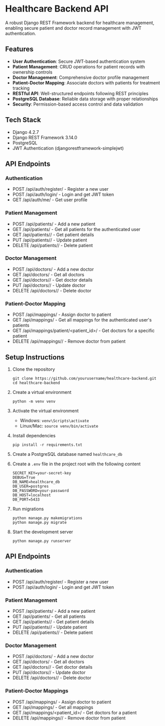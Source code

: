 # Healthcare Backend API

A robust Django REST Framework backend for healthcare management, enabling secure patient and doctor record management with JWT authentication.

## Features

- **User Authentication**: Secure JWT-based authentication system
- **Patient Management**: CRUD operations for patient records with ownership controls
- **Doctor Management**: Comprehensive doctor profile management
- **Patient-Doctor Mapping**: Associate doctors with patients for treatment tracking
- **RESTful API**: Well-structured endpoints following REST principles
- **PostgreSQL Database**: Reliable data storage with proper relationships
- **Security**: Permission-based access control and data validation

## Tech Stack

- Django 4.2.7
- Django REST Framework 3.14.0
- PostgreSQL
- JWT Authentication (djangorestframework-simplejwt)

## API Endpoints

### Authentication
- POST /api/auth/register/ - Register a new user
- POST /api/auth/login/ - Login and get JWT token
- GET /api/auth/me/ - Get user profile

### Patient Management
- POST /api/patients/ - Add a new patient
- GET /api/patients/ - Get all patients for the authenticated user
- GET /api/patients/<id>/ - Get patient details
- PUT /api/patients/<id>/ - Update patient
- DELETE /api/patients/<id>/ - Delete patient

### Doctor Management
- POST /api/doctors/ - Add a new doctor
- GET /api/doctors/ - Get all doctors
- GET /api/doctors/<id>/ - Get doctor details
- PUT /api/doctors/<id>/ - Update doctor
- DELETE /api/doctors/<id>/ - Delete doctor

### Patient-Doctor Mapping
- POST /api/mappings/ - Assign doctor to patient
- GET /api/mappings/ - Get all mappings for the authenticated user's patients
- GET /api/mappings/patient/<patient_id>/ - Get doctors for a specific patient
- DELETE /api/mappings/<id>/ - Remove doctor from patient

## Setup Instructions

1. Clone the repository
   ```
   git clone https://github.com/yourusername/healthcare-backend.git
   cd healthcare-backend
   ```

2. Create a virtual environment
   ```
   python -m venv venv
   ```

3. Activate the virtual environment
   - Windows: `venv\Scripts\activate`
   - Linux/Mac: `source venv/bin/activate`

4. Install dependencies
   ```
   pip install -r requirements.txt
   ```

5. Create a PostgreSQL database named `healthcare_db`

6. Create a `.env` file in the project root with the following content
   ```
   SECRET_KEY=your-secret-key
   DEBUG=True
   DB_NAME=healthcare_db
   DB_USER=postgres
   DB_PASSWORD=your-password
   DB_HOST=localhost
   DB_PORT=5433
   ```

7. Run migrations
   ```
   python manage.py makemigrations
   python manage.py migrate
   ```

8. Start the development server
   ```
   python manage.py runserver
   ```

## API Endpoints

### Authentication
- POST /api/auth/register/ - Register a new user
- POST /api/auth/login/ - Login and get JWT token

### Patient Management
- POST /api/patients/ - Add a new patient
- GET /api/patients/ - Get all patients
- GET /api/patients/<id>/ - Get patient details
- PUT /api/patients/<id>/ - Update patient
- DELETE /api/patients/<id>/ - Delete patient

### Doctor Management
- POST /api/doctors/ - Add a new doctor
- GET /api/doctors/ - Get all doctors
- GET /api/doctors/<id>/ - Get doctor details
- PUT /api/doctors/<id>/ - Update doctor
- DELETE /api/doctors/<id>/ - Delete doctor

### Patient-Doctor Mappings
- POST /api/mappings/ - Assign doctor to patient
- GET /api/mappings/ - Get all mappings
- GET /api/mappings/<patient_id>/ - Get doctors for a patient
- DELETE /api/mappings/<id>/ - Remove doctor from patient 
